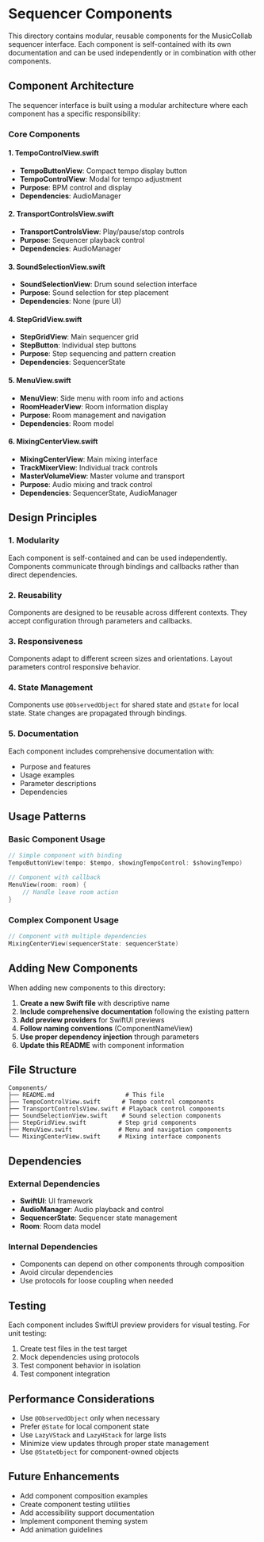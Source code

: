 # Sequencer Components

This directory contains modular, reusable components for the MusicCollab sequencer interface. Each component is self-contained with its own documentation and can be used independently or in combination with other components.

## Component Architecture

The sequencer interface is built using a modular architecture where each component has a specific responsibility:

### Core Components

#### 1. TempoControlView.swift
- **TempoButtonView**: Compact tempo display button
- **TempoControlView**: Modal for tempo adjustment
- **Purpose**: BPM control and display
- **Dependencies**: AudioManager

#### 2. TransportControlsView.swift
- **TransportControlsView**: Play/pause/stop controls
- **Purpose**: Sequencer playback control
- **Dependencies**: AudioManager

#### 3. SoundSelectionView.swift
- **SoundSelectionView**: Drum sound selection interface
- **Purpose**: Sound selection for step placement
- **Dependencies**: None (pure UI)

#### 4. StepGridView.swift
- **StepGridView**: Main sequencer grid
- **StepButton**: Individual step buttons
- **Purpose**: Step sequencing and pattern creation
- **Dependencies**: SequencerState

#### 5. MenuView.swift
- **MenuView**: Side menu with room info and actions
- **RoomHeaderView**: Room information display
- **Purpose**: Room management and navigation
- **Dependencies**: Room model

#### 6. MixingCenterView.swift
- **MixingCenterView**: Main mixing interface
- **TrackMixerView**: Individual track controls
- **MasterVolumeView**: Master volume and transport
- **Purpose**: Audio mixing and track control
- **Dependencies**: SequencerState, AudioManager

## Design Principles

### 1. Modularity
Each component is self-contained and can be used independently. Components communicate through bindings and callbacks rather than direct dependencies.

### 2. Reusability
Components are designed to be reusable across different contexts. They accept configuration through parameters and callbacks.

### 3. Responsiveness
Components adapt to different screen sizes and orientations. Layout parameters control responsive behavior.

### 4. State Management
Components use `@ObservedObject` for shared state and `@State` for local state. State changes are propagated through bindings.

### 5. Documentation
Each component includes comprehensive documentation with:
- Purpose and features
- Usage examples
- Parameter descriptions
- Dependencies

## Usage Patterns

### Basic Component Usage
```swift
// Simple component with binding
TempoButtonView(tempo: $tempo, showingTempoControl: $showingTempo)

// Component with callback
MenuView(room: room) {
    // Handle leave room action
}
```

### Complex Component Usage
```swift
// Component with multiple dependencies
MixingCenterView(sequencerState: sequencerState)
```

## Adding New Components

When adding new components to this directory:

1. **Create a new Swift file** with descriptive name
2. **Include comprehensive documentation** following the existing pattern
3. **Add preview providers** for SwiftUI previews
4. **Follow naming conventions** (ComponentNameView)
5. **Use proper dependency injection** through parameters
6. **Update this README** with component information

## File Structure

```
Components/
├── README.md                    # This file
├── TempoControlView.swift      # Tempo control components
├── TransportControlsView.swift # Playback control components
├── SoundSelectionView.swift    # Sound selection components
├── StepGridView.swift         # Step grid components
├── MenuView.swift             # Menu and navigation components
└── MixingCenterView.swift     # Mixing interface components
```

## Dependencies

### External Dependencies
- **SwiftUI**: UI framework
- **AudioManager**: Audio playback and control
- **SequencerState**: Sequencer state management
- **Room**: Room data model

### Internal Dependencies
- Components can depend on other components through composition
- Avoid circular dependencies
- Use protocols for loose coupling when needed

## Testing

Each component includes SwiftUI preview providers for visual testing. For unit testing:

1. Create test files in the test target
2. Mock dependencies using protocols
3. Test component behavior in isolation
4. Test component integration

## Performance Considerations

- Use `@ObservedObject` only when necessary
- Prefer `@State` for local component state
- Use `LazyVStack` and `LazyHStack` for large lists
- Minimize view updates through proper state management
- Use `@StateObject` for component-owned objects

## Future Enhancements

- Add component composition examples
- Create component testing utilities
- Add accessibility support documentation
- Implement component theming system
- Add animation guidelines
